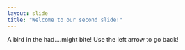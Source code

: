 ```yaml
---
layout: slide
title: "Welcome to our second slide!"
---
```

A bird in the had....might bite!
Use the left arrow to go back!
